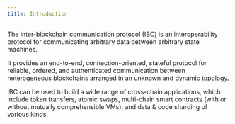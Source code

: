 ```yaml
---
title: Introduction
---
```


The inter-blockchain communication protocol (IBC) is an interoperability protocol for communicating arbitrary data between arbitrary state machines.

It provides an end-to-end, connection-oriented, stateful protocol for reliable, ordered, and authenticated communication between heterogeneous blockchains arranged in an unknown and dynamic topology. 

IBC can be used to build a wide range of cross-chain applications, which include token transfers, atomic swaps, multi-chain smart contracts (with or without mutually comprehensible VMs), and data & code sharding of various kinds.